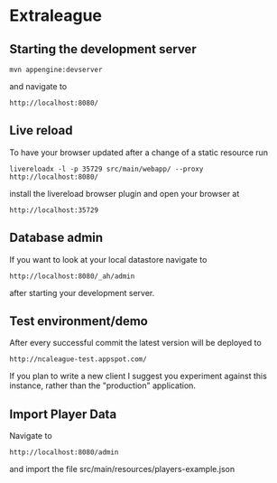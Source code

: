 # Extraleague

## Starting the development server

```
mvn appengine:devserver
```
and navigate to
```
http://localhost:8080/
```
## Live reload
To have your browser updated after a change of a static resource run
```
livereloadx -l -p 35729 src/main/webapp/ --proxy http://localhost:8080/
```
install the  livereload browser plugin and open your browser at
```
http://localhost:35729
```

## Database admin
If you want to look at your local datastore navigate to
```
http://localhost:8080/_ah/admin
```
after starting your development server.

## Test environment/demo
After every successful commit the latest version will be deployed to 
```
http://ncaleague-test.appspot.com/
```
If you plan to write a new client I suggest you experiment against this instance, rather than the "production" application.

## Import Player Data 
Navigate to
```
http://localhost:8080/admin
```
and import the file src/main/resources/players-example.json